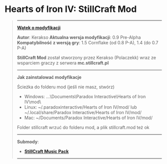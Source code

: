 # Hearts of Iron IV: StillCraft Mod

> ----------
>[**Wątek o modyfikacji**](https://stillcraft.pl/temat/hearts-of-iron-iv-stillcraft-mod.19810/)
>
> **Autor**: Kerakso
> **Aktualna wersja modyfikacji**: 0.9 Pre-Alpha
> **Kompatybilność z wersją gry**: 1.5 Cornflake (od 0.8 P-A), 1.4 (do 0.7 P-A)
> 
> **StillCraft Mod** został stworzony przez Kerakso (Polaczekk) wraz ze wsparciem graczy z serwera **mc.stillcraft.pl**
> 
> ----------
>
> **Jak zainstalować modyfikacje**
>
> Ścieżka do folderu mod (jeśli nie masz, stwórz)
> - Windows: ...\Documents\Paradox Interactive\Hearts of Iron IV\mod\
> - Linux: ~/.paradoxinteractive/Hearts of Iron IV/mod/ lub ~/.local/share/Paradox Interactive/Hearts of Iron IV/mod/
> - Mac: ~/Documents/Paradox Interactive/Hearts of Iron IV/mod/
> 
> Folder stillcraft wrzuć do folderu mod, a plik stillcraft.mod też ok
>
> ----------
> 
> **Submody**:
> - [**StillCraft Music Pack**](https://github.com/Kerakso/stillcraftmusicpack)
>
> ----------